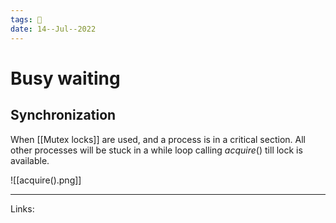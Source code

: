 ```yaml
---
tags: 🌱
date: 14--Jul--2022
---
```


# Busy waiting

## Synchronization

When [[Mutex locks]] are used, and a process is in a critical section. All other processes will be stuck in a while loop calling $acquire()$ till lock is available.

![[acquire().png]]


---
Links: 